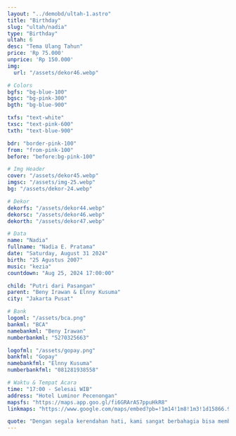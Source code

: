 ```yaml
---
layout: "../demobd/ultah-1.astro"
title: "Birthday"
slug: "ultah/nadia"
type: "Birthday"
ultah: 6
desc: "Tema Ulang Tahun"
price: 'Rp 75.000'
unprice: 'Rp 150.000'
img:
  url: "/assets/dekor46.webp"

# Colors
bgfs: "bg-blue-100"
bgsc: "bg-pink-300"
bgth: "bg-blue-900"

txfs: "text-white"
txsc: "text-pink-600"
txth: "text-blue-900"

bdr: "border-pink-100"
from: "from-pink-100"
before: "before:bg-pink-100"

# Img Header
cover: "/assets/dekor45.webp"
imgsc: "/assets/img-25.webp"
bg: "/assets/dekor-24.webp"

# Dekor
dekorfs: "/assets/dekor44.webp"
dekorsc: "/assets/dekor46.webp"
dekorth: "/assets/dekor47.webp"

# Data 
name: "Nadia"
fullname: "Nadia E. Pratama"
date: "Saturday, August 31 2024"
birth: "25 Agustus 2007"
music: "kezia"
countdown: "Aug 25, 2024 17:00:00"

child: "Putri dari Pasangan"
parent: "Beny Irawan & Elnny Kusuma"
city: "Jakarta Pusat"

# Bank
logoml: "/assets/bca.png"
bankml: "BCA"
namebankml: "Beny Irawan"
numberbankml: "5270325663"

logofml: "/assets/gopay.png"
bankfml: "Gopay"
namebankfml: "Elnny Kusuma"
numberbankfml: "081281938558"

# Waktu & Tempat Acara
time: "17:00 - Selesai WIB"
address: "Hotel Luminor Pecenongan"
mapsfs: "https://maps.app.goo.gl/fi6GRArAS7ppuHkR8"
linkmaps: "https://www.google.com/maps/embed?pb=!1m14!1m8!1m3!1d15866.989655995547!2d106.8260866!3d-6.1645715!3m2!1i1024!2i768!4f13.1!3m3!1m2!1s0x2e69f5da5ecda557%3A0x231ad86e140e0b89!2sHotel%20Luminor%20Pecenongan!5e0!3m2!1sid!2sid!4v1718076708034!5m2!1sid!2sid"

quote: "Dengan segala kerendahan hati, kami sangat berbahagia bisa membagi saat-saat penting ini kepada Bapak/Ibu/Saudara/i. Besar harapan kami atas kehadiran serta iringan doa dan restunya agar pernikahan yang akan digelar bisa berjalan sebagaimana mestinya. Terimakasih."
---
```

